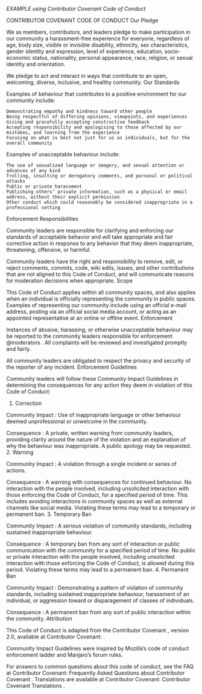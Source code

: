 *EXAMPLE using Contributor Covenant Code of Conduct*

CONTRIBUTOR COVENANT CODE OF CONDUCT
Our Pledge

We as members, contributors, and leaders pledge to make participation in our community a harassment-free experience for everyone, regardless of age, body size, visible or invisible disability, ethnicity, sex characteristics, gender identity and expression, level of experience, education, socio-economic status, nationality, personal appearance, race, religion, or sexual identity and orientation.

We pledge to act and interact in ways that contribute to an open, welcoming, diverse, inclusive, and healthy community.
Our Standards

Examples of behaviour that contributes to a positive environment for our community include:

    Demonstrating empathy and kindness toward other people
    Being respectful of differing opinions, viewpoints, and experiences
    Giving and gracefully accepting constructive feedback
    Accepting responsibility and apologising to those affected by our mistakes, and learning from the experience
    Focusing on what is best not just for us as individuals, but for the overall community

Examples of unacceptable behaviour include:

    The use of sexualized language or imagery, and sexual attention or advances of any kind
    Trolling, insulting or derogatory comments, and personal or political attacks
    Public or private harassment
    Publishing others’ private information, such as a physical or email address, without their explicit permission
    Other conduct which could reasonably be considered inappropriate in a professional setting

Enforcement Responsibilities

Community leaders are responsible for clarifying and enforcing our standards of acceptable behavior and will take appropriate and fair corrective action in response to any behavior that they deem inappropriate, threatening, offensive, or harmful.

Community leaders have the right and responsibility to remove, edit, or reject comments, commits, code, wiki edits, issues, and other contributions that are not aligned to this Code of Conduct, and will communicate reasons for moderation decisions when appropriate.
Scope

This Code of Conduct applies within all community spaces, and also applies when an individual is officially representing the community in public spaces. Examples of representing our community include using an official e-mail address, posting via an official social media account, or acting as an appointed representative at an online or offline event.
Enforcement

Instances of abusive, harassing, or otherwise unacceptable behaviour may be reported to the community leaders responsible for enforcement @moderators . All complaints will be reviewed and investigated promptly and fairly.

All community leaders are obligated to respect the privacy and security of the reporter of any incident.
Enforcement Guidelines

Community leaders will follow these Community Impact Guidelines in determining the consequences for any action they deem in violation of this Code of Conduct:
1. Correction

Community Impact : Use of inappropriate language or other behaviour deemed unprofessional or unwelcome in the community.

Consequence : A private, written warning from community leaders, providing clarity around the nature of the violation and an explanation of why the behaviour was inappropriate. A public apology may be requested.
2. Warning

Community Impact : A violation through a single incident or series of actions.

Consequence : A warning with consequences for continued behaviour. No interaction with the people involved, including unsolicited interaction with those enforcing the Code of Conduct, for a specified period of time. This includes avoiding interactions in community spaces as well as external channels like social media. Violating these terms may lead to a temporary or permanent ban.
3. Temporary Ban

Community Impact : A serious violation of community standards, including sustained inappropriate behaviour.

Consequence : A temporary ban from any sort of interaction or public communication with the community for a specified period of time. No public or private interaction with the people involved, including unsolicited interaction with those enforcing the Code of Conduct, is allowed during this period. Violating these terms may lead to a permanent ban.
4. Permanent Ban

Community Impact : Demonstrating a pattern of violation of community standards, including sustained inappropriate behaviour, harassment of an individual, or aggression toward or disparagement of classes of individuals.

Consequence : A permanent ban from any sort of public interaction within the community.
Attribution

This Code of Conduct is adapted from the Contributor Covenant , version 2.0, available at Contributor Covenant: .

Community Impact Guidelines were inspired by Mozilla’s code of conduct enforcement ladder and Manjaro’s forum rules.

For answers to common questions about this code of conduct, see the FAQ at Contributor Covenant: Frequently Asked Questions about Contributor Covenant . Translations are available at Contributor Covenant: Contributor Covenant Translations .